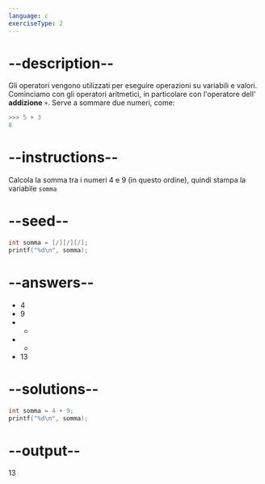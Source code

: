 ```yaml
---
language: c
exerciseType: 2
---
```


# --description--

Gli operatori vengono utilizzati per eseguire operazioni su variabili e valori.
Cominciamo con gli operatori aritmetici, in particolare con l'operatore dell' **addizione** `+`.
Serve a sommare due numeri, come:
```c
>>> 5 + 3
8
```

# --instructions--

Calcola la somma tra i numeri 4 e 9 (in questo ordine), quindi stampa la variabile `somma`

# --seed--

```c
int somma = [/][/][/];
printf("%d\n", somma);
```

# --answers--

- 4
- 9
-  + 
-  * 
- 13

# --solutions--

```c
int somma = 4 + 9;
printf("%d\n", somma);
```

# --output--

13

